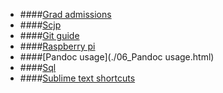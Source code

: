 * ####[Grad admissions](./01_Grad_Admissions.html)
* ####[Scjp](./03_SCJP.html)
* ####[Git guide](./04_Git_guide.html)
* ####[Raspberry pi](./05_Raspberry_Pi.html)
* ####[Pandoc usage](./06_Pandoc usage.html)
* ####[Sql](./07_SQL.html)
* ####[Sublime text shortcuts](./08.Sublime_Text_Shortcuts.html)
